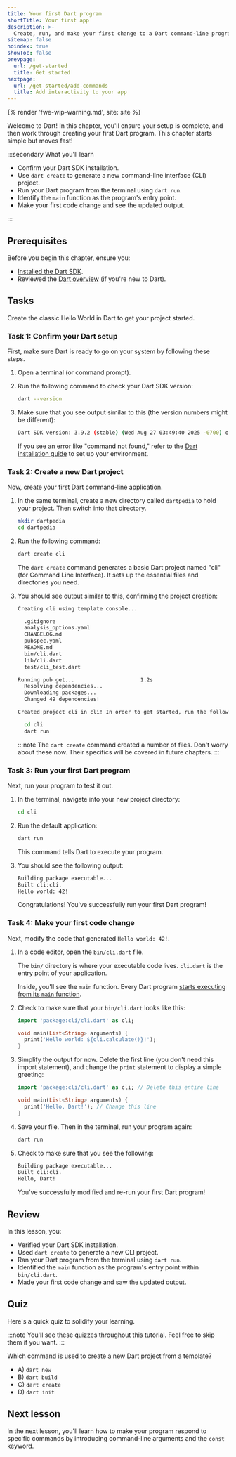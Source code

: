 ```yaml
---
title: Your first Dart program
shortTitle: Your first app
description: >-
  Create, run, and make your first change to a Dart command-line program.
sitemap: false
noindex: true
showToc: false
prevpage:
  url: /get-started
  title: Get started
nextpage:
  url: /get-started/add-commands
  title: Add interactivity to your app
---
```


{% render 'fwe-wip-warning.md', site: site %}

Welcome to Dart!
In this chapter, you'll ensure your setup is complete, and
then work through creating your first Dart program.
This chapter starts simple but moves fast!

:::secondary What you'll learn

* Confirm your Dart SDK installation.
* Use `dart create` to generate a new command-line interface (CLI) project.
* Run your Dart program from the terminal using `dart run`.
* Identify the `main` function as the program's entry point.
* Make your first code change and see the updated output.

:::

## Prerequisites

Before you begin this chapter, ensure you:

* [Installed the Dart SDK](/get-dart).
* Reviewed the [Dart overview](/overview) (if you're new to Dart).

## Tasks

Create the classic Hello World in Dart to get your project started.

### Task 1: Confirm your Dart setup

First, make sure Dart is ready to go on your system by following these steps.

1.  Open a terminal (or command prompt).

2.  Run the following command to check your Dart SDK version:

    ```bash
    dart --version
    ```

3.  Make sure that you see output similar to this
    (the version numbers might be different):

    ```bash
    Dart SDK version: 3.9.2 (stable) (Wed Aug 27 03:49:40 2025 -0700) on "linux_x64"
    ```

    If you see an error like "command not found," refer to the
    [Dart installation guide](/get-dart) to set up your environment.

### Task 2: Create a new Dart project

Now, create your first Dart command-line application.

1.  In the same terminal,
    create a new directory called `dartpedia` to hold your project.
    Then switch into that directory.

    ```bash
    mkdir dartpedia
    cd dartpedia
    ```

1.  Run the following command:

    ```bash
    dart create cli
    ```

    The `dart create` command generates a basic Dart project named
    "cli" (for Command Line Interface).
    It sets up the essential files and directories you need.

1.  You should see output similar to this, confirming the project creation:

    ```bash
    Creating cli using template console...

      .gitignore
      analysis_options.yaml
      CHANGELOG.md
      pubspec.yaml
      README.md
      bin/cli.dart
      lib/cli.dart
      test/cli_test.dart

    Running pub get...                     1.2s
      Resolving dependencies...
      Downloading packages...
      Changed 49 dependencies!

    Created project cli in cli! In order to get started, run the following commands:

      cd cli
      dart run
    ```

    :::note
    The `dart create` command created a number of files.
    Don't worry about these now.
    Their specifics will be covered in future chapters.
    :::

### Task 3: Run your first Dart program

Next, run your program to test it out.

1.  In the terminal, navigate into your new project directory:

    ```bash
    cd cli
    ```

1.  Run the default application:

    ```bash
    dart run
    ```

    This command tells Dart to execute your program.

1.  You should see the following output:

    ```bash
    Building package executable...
    Built cli:cli.
    Hello world: 42!
    ```

    Congratulations! You've successfully run your first Dart program!

### Task 4: Make your first code change

Next, modify the code that generated `Hello world: 42!`.

1.  In a code editor, open the `bin/cli.dart` file.

    The `bin/` directory is where your executable code lives.
    `cli.dart` is the entry point of your application.

    Inside, you'll see the `main` function.
    Every Dart program [starts executing from its `main` function](/language#hello-world).

1.  Check to make sure that your `bin/cli.dart` looks like this:

    ```dart title="bin/cli.dart"
    import 'package:cli/cli.dart' as cli;

    void main(List<String> arguments) {
      print('Hello world: ${cli.calculate()}!');
    }
    ```

1.  Simplify the output for now.
    Delete the first line (you don't need this import statement), and change the
    `print` statement to display a simple greeting: 

    ```dart title="bin/cli.dart" highlightLines=1,4
    import 'package:cli/cli.dart' as cli; // Delete this entire line

    void main(List<String> arguments) {
      print('Hello, Dart!'); // Change this line
    }
    ```

2.  Save your file. Then in the terminal, run your program again:

    ```bash
    dart run
    ```

3.  Check to make sure that you see the following:

    ```bash
    Building package executable...
    Built cli:cli.
    Hello, Dart!
    ```

    You've successfully modified and re-run your first Dart program!

## Review

In this lesson, you:

* Verified your Dart SDK installation.
* Used `dart create` to generate a new CLI project.
* Ran your Dart program from the terminal using `dart run`.
* Identified the `main` function as the
  program's entry point within `bin/cli.dart`.
* Made your first code change and saw the updated output.

## Quiz

Here's a quick quiz to solidify your learning.

:::note
You'll see these quizzes throughout this tutorial.
Feel free to skip them if you want.
:::

Which command is used to create a new Dart project from a template?

* A) `dart new`
* B) `dart build`
* C) `dart create`
* D) `dart init`

## Next lesson

In the next lesson, you'll learn how to
make your program respond to specific commands by
introducing command-line arguments and the `const` keyword.
